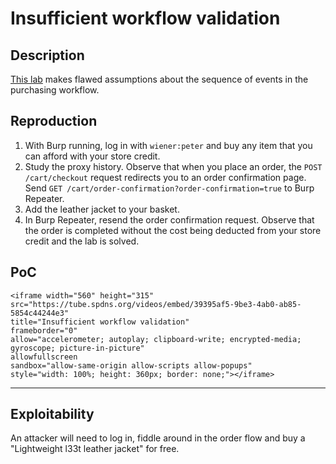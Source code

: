 # Insufficient workflow validation

## Description

[This lab](https://portswigger.net/web-security/logic-flaws/examples/lab-logic-flaws-insufficient-workflow-validation) makes flawed assumptions about the sequence of events in the purchasing workflow. 

## Reproduction

1. With Burp running, log in with `wiener:peter` and buy any item that you can afford with your store credit.
2. Study the proxy history. Observe that when you place an order, the `POST /cart/checkout` request redirects you to an order confirmation page. Send `GET /cart/order-confirmation?order-confirmation=true` to Burp Repeater.
3. Add the leather jacket to your basket.
4. In Burp Repeater, resend the order confirmation request. Observe that the order is completed without the cost being deducted from your store credit and the lab is solved.

## PoC

```{raw} html
<iframe width="560" height="315"
src="https://tube.spdns.org/videos/embed/39395af5-9be3-4ab0-ab85-5854c44244e3"
title="Insufficient workflow validation"
frameborder="0"
allow="accelerometer; autoplay; clipboard-write; encrypted-media; gyroscope; picture-in-picture"
allowfullscreen
sandbox="allow-same-origin allow-scripts allow-popups"
style="width: 100%; height: 360px; border: none;"></iframe>
```

----

## Exploitability

An attacker will need to log in, fiddle around in the order flow and buy a "Lightweight l33t leather jacket" for free.
